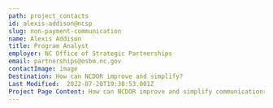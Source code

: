 ```yaml
---
path: project_contacts
id: alexis-addison@ncsp
slug: non-payment-communication
name: Alexis Addison
title: Program Analyst
employer: NC Office of Strategic Partnerships
email: partnerships@osbm.nc.gov
contactImage: image
Destination: How can NCDOR improve and simplify?
Last Modified:  2022-07-20T19:30:53.001Z
Project Page Content: How can NCDOR improve and simplify communications to North Carolina residents?, What issues will the expanded use of digital currency and peer-to-peer cash apps create in terms of NCDOR’s ability to enforce tax compliance?, Are there racial disparities in how protests and demonstrations are policed in North Carolina?, How should NCDOJ evaluate law enforcement training programs for effectiveness and desired outcomes?, How can NCDPI support and strengthen state and local efforts to increase student re-engagement and academic recovery in PreK-12 schools?, What is the distribution of data literacy secondary school pathways and higher education certificate and degree programs by NC county and tier?, How can IDS develop an evidence-based long-term plan for high quality and cost effective indigent defense services throughout North Carolina’s 100 counties?, How much do NC teen court programs reduce recidivism among youth under 18?
---
```

